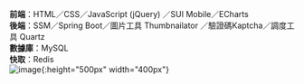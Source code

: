 **前端**：HTML／CSS／JavaScript (jQuery) ／SUI Mobile／ECharts <br/>
**後端**：SSM／Spring Boot／圖片工具 Thumbnailator ／驗證碼Kaptcha／調度工具 Quartz <br/>
**數據庫**：MySQL <br/>
**快取**：Redis <br/>
![image](https://github.com/Zac5566/o2o_springboot/blob/master/%E9%8C%84%E8%A3%BD_2020_07_29_20_42_27_932.gif){:height="500px" width="400px"}
